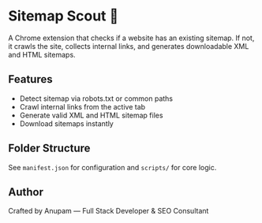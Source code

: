 # Sitemap Scout 🧭

A Chrome extension that checks if a website has an existing sitemap. If not, it crawls the site, collects internal links, and generates downloadable XML and HTML sitemaps.

## Features
- Detect sitemap via robots.txt or common paths
- Crawl internal links from the active tab
- Generate valid XML and HTML sitemap files
- Download sitemaps instantly

## Folder Structure
See `manifest.json` for configuration and `scripts/` for core logic.

## Author
Crafted by Anupam — Full Stack Developer & SEO Consultant
